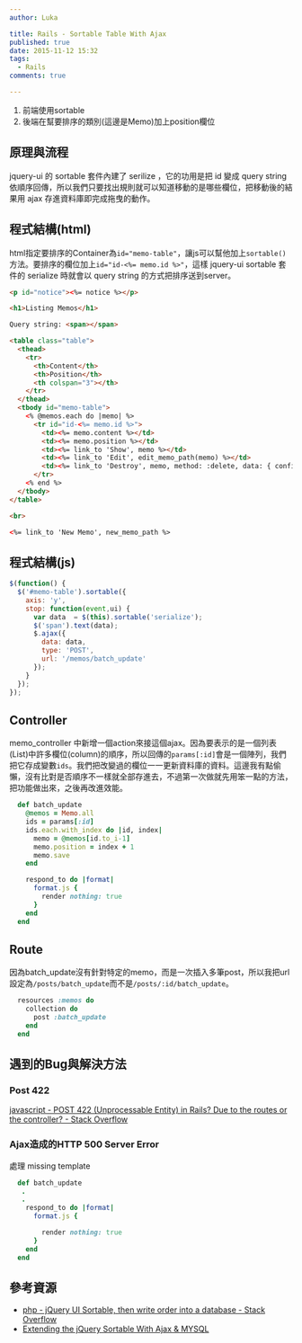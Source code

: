 ```yaml
---
author: Luka

title: Rails - Sortable Table With Ajax
published: true
date: 2015-11-12 15:32
tags:
  - Rails
comments: true

---
```

1. 前端使用sortable
1. 後端在幫要排序的類別(這邊是Memo)加上position欄位

## 原理與流程

jquery-ui 的 sortable 套件內建了 serilize ，它的功用是把 id 變成 query string 依順序回傳，所以我們只要找出規則就可以知道移動的是哪些欄位，把移動後的結果用 ajax 存進資料庫即完成拖曳的動作。


## 程式結構(html)

html指定要排序的Container為`id="memo-table"`，讓js可以幫他加上`sortable()`方法。要排序的欄位加上`id="id-<%= memo.id %>"`，這樣 jquery-ui sortable 套件的 serialize 時就會以 query string 的方式把排序送到server。

```html
<p id="notice"><%= notice %></p>

<h1>Listing Memos</h1>

Query string: <span></span>

<table class="table">
  <thead>
    <tr>
      <th>Content</th>
      <th>Position</th>
      <th colspan="3"></th>
    </tr>
  </thead>
  <tbody id="memo-table">
    <% @memos.each do |memo| %>
      <tr id="id-<%= memo.id %>">
        <td><%= memo.content %></td>
        <td><%= memo.position %></td>
        <td><%= link_to 'Show', memo %></td>
        <td><%= link_to 'Edit', edit_memo_path(memo) %></td>
        <td><%= link_to 'Destroy', memo, method: :delete, data: { confirm: 'Are you sure?' } %></td>
      </tr>
    <% end %>
  </tbody>
</table>

<br>

<%= link_to 'New Memo', new_memo_path %>

```

## 程式結構(js)

```js
$(function() {
  $('#memo-table').sortable({
    axis: 'y',
    stop: function(event,ui) {
      var data  = $(this).sortable('serialize');
      $('span').text(data);
      $.ajax({
        data: data,
        type: 'POST',
        url: '/memos/batch_update'
      });
    }
  });
});

```

## Controller

memo_controller 中新增一個action來接這個ajax。因為要表示的是一個列表(List)中許多欄位(column)的順序，所以回傳的`params[:id]`會是一個陣列，我們把它存成變數`ids`。我們把改變過的欄位一一更新資料庫的資料。這邊我有點偷懶，沒有比對是否順序不一樣就全部存進去，不過第一次做就先用笨一點的方法，把功能做出來，之後再改進效能。

```rb
  def batch_update
    @memos = Memo.all
    ids = params[:id]
    ids.each.with_index do |id, index|
      memo = @memos[id.to_i-1]
      memo.position = index + 1
      memo.save
    end

    respond_to do |format|
      format.js {
        render nothing: true
      }
    end
  end
```

## Route

因為batch_update沒有針對特定的memo，而是一次插入多筆post，所以我把url設定為`/posts/batch_update`而不是`/posts/:id/batch_update`。

```rb
  resources :memos do
    collection do
      post :batch_update
    end
  end
```


## 遇到的Bug與解決方法

### Post 422
[javascript - POST 422 (Unprocessable Entity) in Rails? Due to the routes or the controller? - Stack Overflow](http://stackoverflow.com/questions/27098239/post-422-unprocessable-entity-in-rails-due-to-the-routes-or-the-controller)


### Ajax造成的HTTP 500 Server Error

處理 missing template

```rb
  def batch_update
   .
   .
    respond_to do |format|
      format.js {

        render nothing: true
      }
    end
  end
```

## 參考資源

- [php - jQuery UI Sortable, then write order into a database - Stack Overflow](http://stackoverflow.com/questions/15633341/jquery-ui-sortable-then-write-order-into-a-database)
- [Extending the jQuery Sortable With Ajax & MYSQL](https://gist.github.com/linssen/2773872)


